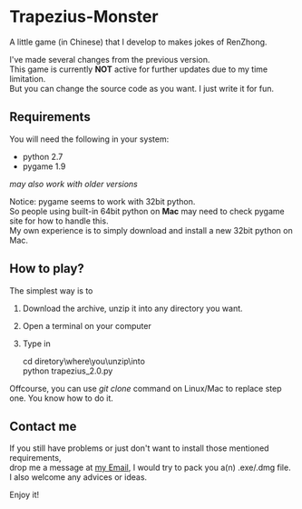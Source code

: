 Trapezius-Monster
=================


  
A little game (in Chinese) that I develop to makes jokes of RenZhong. 

I've made several changes from the previous version.  
This game is currently **NOT** active for further updates due to my time limitation.  
But you can change the source code as you want. I just write it for fun.  

Requirements
-----------------------
You will need the following in your system:
* python 2.7
* pygame 1.9  

*may also work with older versions*

Notice:
pygame seems to work with 32bit python.   
So people using built-in 64bit python on **Mac** may need to check pygame site for how to handle this.  
My own experience is to simply download and install a new 32bit python on Mac.  

How to play?
-----------------------
The simplest way is to  
1.  Download the archive, unzip it into any directory you want.  
2.  Open a terminal on your computer  
3.  Type in

    cd diretory\where\you\unzip\into    
    python trapezius_2.0.py

Offcourse, you can use *git clone* command on Linux/Mac to replace step one.
You know how to do it.

Contact me
-------------------
If you still have problems or just don't want to install those mentioned requirements,  
drop me a message at [my Email](schan.huang@gmail.com), I would try to pack you a(n) .exe/.dmg file.  
I also welcome any advices or ideas.  

Enjoy it!
